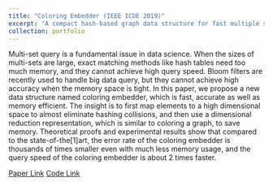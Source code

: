 ```yaml
---
title: "Coloring Embedder (IEEE ICDE 2019)"
excerpt: "A compact hash-based graph data structure for fast multiple sets membership query<br/><img src='/images/coloringEmbedder.png'>"
collection: portfolio
---
```


Multi-set query is a fundamental issue in data science. When the sizes of multi-sets are large, exact matching methods like hash tables need too much memory, and they cannot achieve high query speed. Bloom filters are recently used to handle big data query, but they cannot achieve high accuracy when the memory space is tight. In this paper, we propose a new data structure named coloring embedder, which is fast, accurate as well as memory efficient. The insight is to first map elements to a high dimensional space to almost eliminate hashing collisions, and then use a dimensional reduction representation, which is similar to coloring a graph, to save memory. Theoretical proofs and experimental results show that compared to the state-of-the[1]art, the error rate of the coloring embedder is thousands of times smaller even with much less memory usage, and the query speed of the coloring embedder is about 2 times faster.

[Paper Link](https://ieeexplore.ieee.org/abstract/document/8731408)
[Code Link](https://github.com/4colorclassifier/4colorclassifier)
